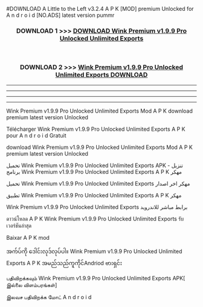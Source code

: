 #DOWNLOAD A Little to the Left v3.2.4 A P K [MOD] premium Unlocked for A n d r o i d [NO.ADS] latest version pummr 



<div align="center">

<h3>DOWNLOAD 1 >>> <a href="https://downloadmod1.web.app/?judul=Wink Premium v1.9.9 Pro Unlocked Unlimited Exports ">DOWNLOAD Wink Premium v1.9.9 Pro Unlocked Unlimited Exports </a></h3><br>

<h3>DOWNLOAD 2 >>> <a href="https://downloadmod1.web.app/?judul=Wink Premium v1.9.9 Pro Unlocked Unlimited Exports ">Wink Premium v1.9.9 Pro Unlocked Unlimited Exports  DOWNLOAD </a></h3>

</div>


----------------------------------------------------------

----------------------------------------------------------

----------------------------------------------------------

----------------------------------------------------------


Wink Premium v1.9.9 Pro Unlocked Unlimited Exports  Mod A P K download premium latest version Unlocked

Télécharger Wink Premium v1.9.9 Pro Unlocked Unlimited Exports  A P K pour A n d r o i d Gratuit

download Wink Premium v1.9.9 Pro Unlocked Unlimited Exports  Mod A P K premium latest version Unlocked

تحميل Wink Premium v1.9.9 Pro Unlocked Unlimited Exports  APK - تنزيل برنامج Wink Premium v1.9.9 Pro Unlocked Unlimited Exports  A P K مهكر

تحميل Wink Premium v1.9.9 Pro Unlocked Unlimited Exports  مهكر اخر اصدار

تطبيق Wink Premium v1.9.9 Pro Unlocked Unlimited Exports  A P K مهكر

Wink Premium v1.9.9 Pro Unlocked Unlimited Exports  برابط مباشر للاندرويد

ดาวน์โหลด A P K Wink Premium v1.9.9 Pro Unlocked Unlimited Exports  รับเวอร์ชันล่าสุด

Baixar A P K mod

အက်ပ်ကို ဒေါင်းလုဒ်လုပ်ပါ။ Wink Premium v1.9.9 Pro Unlocked Unlimited Exports  A P K အမည်သည်ကူကိုင်Andriod ဗားရှင်း

பதிவிறக்கவும் Wink Premium v1.9.9 Pro Unlocked Unlimited Exports  APK[ இல்லை விளம்பரங்கள்] 
 
இலவச பதிவிறக்க மோட் A n d r o i d



